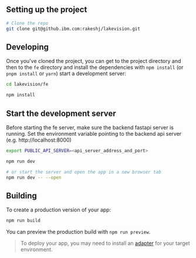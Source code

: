 
## Setting up the project

```bash
# Clone the repo
git clone git@github.ibm.com:rakeshj/lakevision.git

```

## Developing

Once you've cloned the project, you can get to the project directory and then to the `fe` directory and install the dependencies with `npm install` (or `pnpm install` or `yarn`) start a development server:

```bash
cd lakevision/fe

npm install

```

## Start the development server
Before starting the fe server, make sure the backend fastapi server is running. Set the environment variable pointing to the backend api server (e.g. http://localhost:8000)

```bash
export PUBLIC_API_SERVER=<api_server_address_and_port>

npm run dev

# or start the server and open the app in a new browser tab
npm run dev -- --open
```

## Building

To create a production version of your app:

```bash
npm run build
```

You can preview the production build with `npm run preview`.

> To deploy your app, you may need to install an [adapter](https://kit.svelte.dev/docs/adapters) for your target environment.
